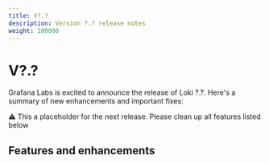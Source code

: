 ```yaml
---
title: V?.?
description: Version ?.? release notes
weight: 100000
---
```


# V?.?
Grafana Labs is excited to announce the release of Loki ?.?. Here's a summary of new enhancements and important fixes:

:warning: This a placeholder for the next release. Please clean up all features listed below

## Features and enhancements

